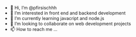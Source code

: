 - 👋 Hi, I’m @pfirsischhh
- 👀 I’m interested in front end and backend development
- 🌱 I’m currently learning javacript and node.js
- 💞️ I’m looking to collaborate on web development projects
- 📫 How to reach me ...

<!---
pfirsischhh/pfirsischhh is a ✨ special ✨ repository because its `README.md` (this file) appears on your GitHub profile.
You can click the Preview link to take a look at your changes.
--->

